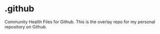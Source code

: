 # .github
Community Health Files for Github. This is the overlay repo for my personal repository on Github.
